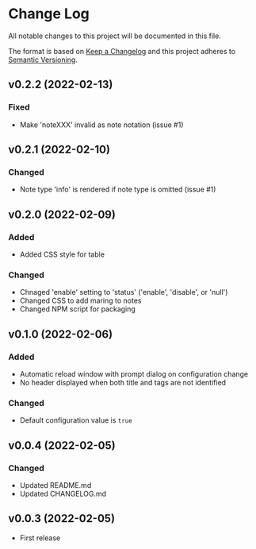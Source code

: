 <!--
# Change Log

Tags:

- Added          for new features.
- Changed        for changes in existing functionality.
- Deprecated     for soon-to-be removed features.
- Fixed          for any bug fixes.
- Security       in case of vulnerabilities.


Policy:

- Keep an Unreleased section at the top to track upcoming changes.
- YYYY-MM-DD for date format


# Semantic Versioning

- MAJOR version     when you make incompatible API changes,
- MINOR version     when you add functionality in a backwards compatible manner, and
- PATCH version     when you make backwards compatible bug fixes.

-->

# Change Log

All notable changes to this project will be documented in this file.

The format is based on [Keep a Changelog](http://keepachangelog.com/)
and this project adheres to [Semantic Versioning](http://semver.org/).

## v0.2.2 (2022-02-13)

### Fixed

- Make 'noteXXX' invalid as note notation (issue #1)

## v0.2.1 (2022-02-10)

### Changed

- Note type 'info' is rendered if note type is omitted (issue #1)

## v0.2.0 (2022-02-09)

### Added

- Added CSS style for table

### Changed

- Chnaged 'enable' setting to 'status' ('enable', 'disable', or 'null')
- Changed CSS to add maring to notes
- Changed NPM script for packaging

## v0.1.0 (2022-02-06)

### Added

- Automatic reload window with prompt dialog on configuration change
- No header displayed when both title and tags are not identified

### Changed

- Default configuration value is `true`

## v0.0.4 (2022-02-05)

### Changed

- Updated README.md
- Updated CHANGELOG.md

## v0.0.3 (2022-02-05)

- First release
